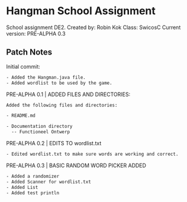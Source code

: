 # Hangman School Assignment

School assignment DE2.
Created by: Robin Kok
Class: SwicosC
Current version: PRE-ALPHA 0.3

## Patch Notes

Initial commit:

```bash
- Added the Hangman.java file.
- Added wordlist to be used by the game.
```

PRE-ALPHA 0.1 | ADDED FILES AND DIRECTORIES:

```bash
Added the following files and directories:

- README.md

- Documentation directory
  -- Functioneel Ontwerp
  ```

PRE-ALPHA 0.2 | EDITS TO wordlist.txt

```bash
- Edited wordlist.txt to make sure words are working and correct.
```

PRE-ALPHA 0.3 | BASIC RANDOM WORD PICKER ADDED

```bash
- Added a randomizer
- Added Scanner for wordlist.txt
- Added List
- Added test println
```
